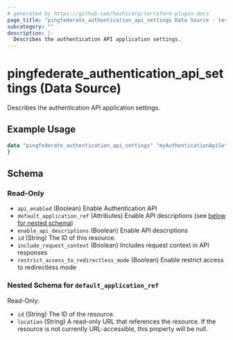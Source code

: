 ```yaml
---
# generated by https://github.com/hashicorp/terraform-plugin-docs
page_title: "pingfederate_authentication_api_settings Data Source - terraform-provider-pingfederate"
subcategory: ""
description: |-
  Describes the authentication API application settings.
---
```


# pingfederate_authentication_api_settings (Data Source)

Describes the authentication API application settings.

## Example Usage

```terraform
data "pingfederate_authentication_api_settings" "myAuthenticationApiSettings" {
}
```

<!-- schema generated by tfplugindocs -->
## Schema

### Read-Only

- `api_enabled` (Boolean) Enable Authentication API
- `default_application_ref` (Attributes) Enable API descriptions (see [below for nested schema](#nestedatt--default_application_ref))
- `enable_api_descriptions` (Boolean) Enable API descriptions
- `id` (String) The ID of this resource.
- `include_request_context` (Boolean) Includes request context in API responses
- `restrict_access_to_redirectless_mode` (Boolean) Enable restrict access to redirectless mode

<a id="nestedatt--default_application_ref"></a>
### Nested Schema for `default_application_ref`

Read-Only:

- `id` (String) The ID of the resource.
- `location` (String) A read-only URL that references the resource. If the resource is not currently URL-accessible, this property will be null.
